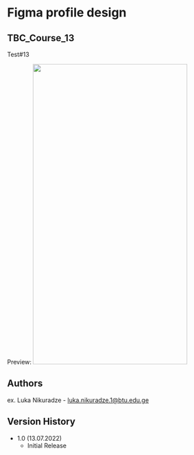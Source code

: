 
# Figma profile design
## TBC_Course_13
Test#13


Preview:
<img src="https://firebasestorage.googleapis.com/v0/b/metaplayer-6d01c.appspot.com/o/davaleba13%2FScreenshot_1657693899.png?alt=media&token=ca136607-6b96-45d3-877a-d2ce933da998" width="360" height="700"/>


## Authors

ex. Luka Nikuradze - luka.nikuradze.1@btu.edu.ge


## Version History

* 1.0 (13.07.2022)
    * Initial Release



